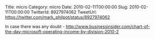 Title: micro
Category: micro
Date: 2010-02-11T00:00:00
Slug: 2010-02-11T00:00:00
TwitterId: 8927974062
TweetUrl: https://twitter.com/mark_philpot/status/8927974062

In case there was any doubt - http://www.businessinsider.com/chart-of-the-day-microsoft-operating-income-by-division-2010-2
